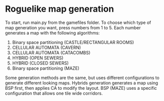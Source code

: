 # Roguelike map generation

To start, run main.py from the gamefiles folder. To choose which type of map generation you want, press numbers from 1 to 5. Each number generates a map with the following algorithms:

1. Binary space partitioning (CASTLE/RECTANGULAR ROOMS)
2. CELLULAR AUTOMATA (CAVERN)
3. CELLULAR AUTOMATA (CATACOMBS)
4. HYBRID (OPEN SEWERS)
5. HYBRID (CLOSED SEWERS)
6. Binary space partitioning (MAZE)

Some generation methods are the same, but uses different configurations to generate different looking maps. Hybrids generation generates a map using BSP first, then applies CA to modify the layout. BSP (MAZE) uses a specific configuration that allows one tile wide corridors.

